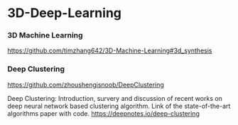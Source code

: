 # 3D-Deep-Learning

### 3D Machine Learning

https://github.com/timzhang642/3D-Machine-Learning#3d_synthesis


### Deep Clustering

https://github.com/zhoushengisnoob/DeepClustering

Deep Clustering: Introduction, survery and discussion of recent works on deep neural network based clustering algorithm. Link of the state-of-the-art algorithms paper with code.
https://deepnotes.io/deep-clustering
